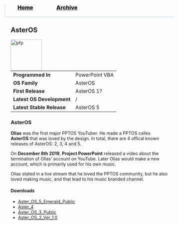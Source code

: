 <blockquote style="background: #0000;border-bottom: 1px solid #B2D2E1;height: 30px;margin: 0 -20px 20px;padding: 0px 20px 9px 40px;">
  <p style=""><a href="https://hexa-one.github.io/pptos-wiki/" style="font-size: 17px;font-weight: 900;font-style: normal;text-shadow: rgba(255,255,255,0.9) 0 1px 0;">Home</a>&nbsp;&nbsp;&nbsp;&nbsp;&nbsp;&nbsp;&nbsp;&nbsp;&nbsp;&nbsp;&nbsp;&nbsp;&nbsp;&nbsp;&nbsp;&nbsp;&nbsp;&nbsp;
    <a href="https://hexa-one.github.io/pptos-wiki/archive/" style="font-size: 17px;font-weight: 900;font-style: normal;text-shadow: rgba(255,255,255,0.9) 0 1px 0;">Archive</a>
  </p>
</blockquote>

## AsterOS

<a>
  <img align="left" height="100" alt="pfp" src="https://user-images.githubusercontent.com/58103738/129057670-1a86fcac-1d22-45f9-a5ab-f565a06c7072.png" />
</a>

|                           |                |
| ------------------------- | -------------- |
| **Programmed In**         | PowerPoint VBA |
| **OS Family**             | AsterOS        |
| **First Release**         | AsterOS 1?     |
| **Latest OS Development** | /              |
| **Latest Stable Release** | AsterOS 5      |

### AsterOS

**Olias** was the first major PPTOS YouTuber. He made a PPTOS calles **AsterOS** that was loved by the design. In total, there are 4 offical known releases of AsterOS: 2, 3, 4 and 5.

On **December 8th 2019**, **Project PowerPoint** released a video about the termination of Olias' account on YouTube. Later Olias would make a new account, which is primarily used for his own music.

Olias stated in a live stream that he loved the PPTOS community, but he also loved making music, and that lead to his music branded channel.

#### Downloads

- [Aster_OS_5_Emerald_Public](https://github.com/hexa-one/pptos-wiki/raw/gh-pages/files/Aster_OS/Aster_OS_5_Emerald_Public.ppsm)
- [Aster_4](https://github.com/hexa-one/pptos-wiki/raw/gh-pages/files/Aster_OS/Aster_4.zip)
- [Aster_OS_3_Public](https://github.com/hexa-one/pptos-wiki/raw/gh-pages/files/Aster_OS/Aster_OS_3_Public.ppsm)
- [Aster_OS_2_Ver_1.0](https://github.com/hexa-one/pptos-wiki/raw/gh-pages/files/Aster_OS/Aster_OS_2_Ver_1.0.ppsm)

<body style="background-image: url(https://raw.githubusercontent.com/hexa-one/pptos-wiki/gh-pages/assets/background/background.png);background-repeat: no-repeat;background-attachment: fixed;background-size: cover;">
